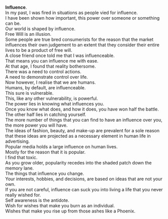 **Influence**.  
In my past, I was fired in situations as people vied for influence.  
I have been shown how important, this power over someone or something can be.  
Our world is shaped by influence.  
Free Will is an illusion.  
Some people are true bred consumerists for the reason that the market influences their own judgement to an extent that they consider their entire lives to be a product of free will.  
A close friend once told me that I was influenceable.  
That means you can influence me with ease.  
At that age, I found that reality bothersome.  
There was a need to control actions.  
A need to demonstrate control over life.  
Now however, I realise that we are humans.  
Humans, by default, are influenceable.  
This sure is vulnerable.  
This, like any other vulnerability, is powerful.  
The power lies in knowing what influences you.  
Once you know what does, and how it does, you have won half the battle.  
The other half lies in catching yourself.  
The more number of things that you can find to have an influence over you, the more power you will have.  
The ideas of fashion, beauty, and make-up are prevalent for a sole reason that these ideas are projected as a necessary element in human life in advertising.  
Popular media holds a large influence on human lives.  
Mostly for the reason that it is popular.  
I find that toxic.  
As you grow older, popularity recedes into the shaded patch down the memory lane.  
The things that influence you change.  
Your interests, hobbies, and decisions, are based on ideas that are not your own.  
If you are not careful, influence can suck you into living a life that you never really wished for.  
Self awareness is the antidote.  
Wish for wishes that make you burn as an individual.  
Wishes that make you rise up from those ashes like a Phoenix.  

